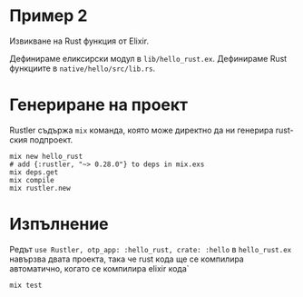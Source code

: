 # Пример 2

Извикване на Rust функция от Elixir.

Дефинираме еликсирски модул в `lib/hello_rust.ex`.
Дефинираме Rust функциите в `native/hello/src/lib.rs`.

# Генериране на проект

Rustler съдържа `mix` команда, която може директно да ни генерира rust-ския подпроект.

```
mix new hello_rust
# add {:rustler, "~> 0.28.0"} to deps in mix.exs
mix deps.get
mix compile
mix rustler.new
```

# Изпълнение

Редът `use Rustler, otp_app: :hello_rust, crate: :hello` в `hello_rust.ex` навързва двата проекта, така че rust кода ще се компилира автоматично, когато се компилира elixir кода`

```
mix test
```
